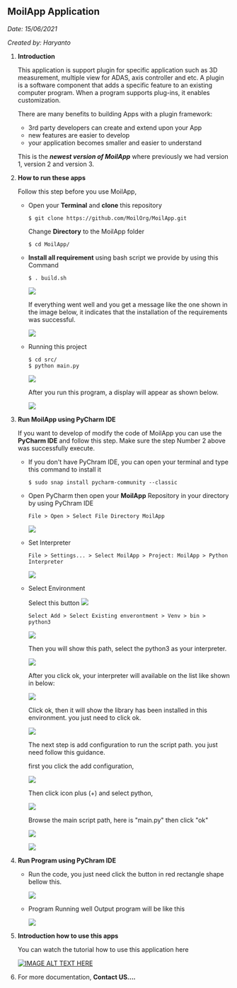 ## MoilApp Application

*Date: 15/06/2021*

*Created by: Haryanto*



1. **Introduction**

   This application is support plugin for specific application such as 3D measurement, multiple view for ADAS, axis controller and etc. A plugin is a software component that adds a specific feature to an existing computer program. When a program supports plug-ins, it enables customization. 

   There are many benefits to building Apps with a plugin framework:

   - 3rd party developers can create and extend upon your App
   - new features are easier to develop
   - your application becomes smaller and easier to understand
   
   This is the ***newest version of MoilApp*** where previously we had version 1, version 2 and version 3. 


2. **How to run these apps**

   Follow this step before you use MoilApp,

   - Open your **Terminal** and **clone** this repository
      ```
      $ git clone https://github.com/MoilOrg/MoilApp.git
      ```
     Change **Directory** to the MoilApp folder
     
     ```
     $ cd MoilApp/
     ```
     
   - **Install all requirement** using bash script we provide by using this Command

     ```
     $ . build.sh
     ```
     ![](./assets/build_1.png)

     

     If everything went well and you get a message like the one shown in the image below, it indicates that the installation of the requirements was successful.
   
     ![](./assets/build_2.png)
   
     

   - Running this project
     
     ```
     $ cd src/
     $ python main.py
     ```
     ![](./assets/main.png)  
   
     
   
     
     
      After you run this program, a display will appear as shown below.
     
     ![](./assets/run.png)
     
     


3. **Run MoilApp using PyCharm IDE**

   If you want to develop of modify the code of MoilApp you can use the **PyCharm IDE** and follow this step. Make sure the step Number 2 above was successfully execute.

   -  If you don't have PyChram IDE, you can open your terminal and type this command to install it
      ```
      $ sudo snap install pycharm-community --classic
      ```

   - Open PyCharm then open your **MoilApp** Repository in your directory by using PyChram IDE
     ```
     File > Open > Select File Directory MoilApp
     ```
     ![](./assets/pych_1.png)

   - Set Interpreter
     ```
     File > Settings... > Select MoilApp > Project: MoilApp > Python Interpreter
     ```
     ![](./assets/pych_2.png)

   - Select Environment 
     
     Select this button ![](./assets/img.png)
     
     ```
     Select Add > Select Existing enverontment > Venv > bin > python3
     ```
     ![](./assets/pych_3.png)
     
     
     
     Then you will show this path, select the python3 as your interpreter.
     
     ![](./assets/pych_4.png)
     
     
     
     After you click ok, your interpreter will available on the list like shown in below:
     
     ![](./assets/pych_5.png)
     
     
     
     Click ok, then it will show the library has been installed in this environment. you just need to click ok.
     
     ![](./assets/pych_6.png)
     
     
     
     The next step is add configuration to run the script path. you just need follow this guidance.  
     
     first you click the add configuration, 
     
     ![](./assets/pych_8.png)
     
     
     
     Then click icon plus (+) and select python,
     
     ![](./assets/pych_11.png)
     
     
     
     Browse the main script path, here is "main.py" then click "ok"
     
     ![](./assets/pych_12.png)
     
     
     
     ![](./assets/pych_13.png)
     
     

4. **Run Program using PyChram IDE**
   - Run the code, you just need click the button in red rectangle shape bellow this.
     
     ![](./assets/pych_14.png)
     
     
     
   - Program Running well
     Output program will be like this
     
     ![](./assets/main.png)
     
     


5. **Introduction how to use this apps**

   You can watch the tutorial how to use this application here

   [![IMAGE ALT TEXT HERE](https://img.youtube.com/vi/YOUTUBE_VIDEO_ID_HERE/0.jpg)](https://youtu.be/irpWmNmgAz4)

6. For more documentation, **Contact US....**

